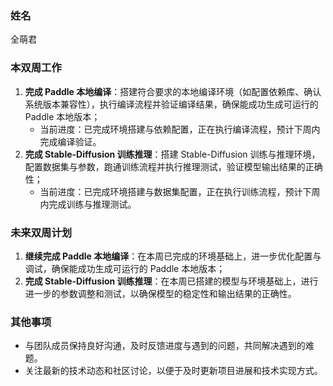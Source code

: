 ### 姓名

全萌君

### 本双周工作

1. **完成 Paddle 本地编译**：搭建符合要求的本地编译环境（如配置依赖库、确认系统版本兼容性），执行编译流程并验证编译结果，确保能成功生成可运行的 Paddle 本地版本；  
   - 当前进度：已完成环境搭建与依赖配置，正在执行编译流程，预计下周内完成编译验证。
2. **完成 Stable-Diffusion 训练推理**：搭建 Stable-Diffusion 训练与推理环境，配置数据集与参数，跑通训练流程并执行推理测试，验证模型输出结果的正确性；
   - 当前进度：已完成环境搭建与数据集配置，正在执行训练流程，预计下周内完成训练与推理测试。


### 未来双周计划

1. **继续完成 Paddle 本地编译**：在本周已完成的环境基础上，进一步优化配置与调试，确保能成功生成可运行的 Paddle 本地版本；
2. **完成 Stable-Diffusion 训练推理**：在本周已搭建的模型与环境基础上，进行进一步的参数调整和测试，以确保模型的稳定性和输出结果的正确性。

### 其他事项

- 与团队成员保持良好沟通，及时反馈进度与遇到的问题，共同解决遇到的难题。
- 关注最新的技术动态和社区讨论，以便于及时更新项目进展和技术实现方式。  